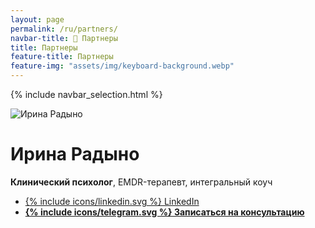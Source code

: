 ```yaml
---
layout: page
permalink: /ru/partners/
navbar-title: 🤝 Партнеры
title: Партнеры
feature-title: Партнеры
feature-img: "assets/img/keyboard-background.webp"
---
```

{% include navbar_selection.html %}

<div class="partner">
 <div>
  <img class="avatar-medium" src="{{ site.baseurl }}/assets/img/irina-radyno.webp" alt="Ирина Радыно" />
 </div>
 <div class="content">
  <h1>Ирина Радыно</h1>
  <p><span class='no-wrap'><strong>Клинический психолог</strong>,</span> <span class='no-wrap'>EMDR-терапевт,</span> <span class='no-wrap'>интегральный коуч</span></p>
  <div class="contacts">
   <ul>
    <li><a href="https://www.linkedin.com/in/%D0%B8%D1%80%D0%B8%D0%BD%D0%B0-%D1%80%D0%B0%D0%B4%D1%8B%D0%BD%D0%BE-3581059a/" title="LinkedIn" target="_blank">{% include icons/linkedin.svg %} LinkedIn</a></li>
    <li><a href="https://t.me/almeris?text=Привет!👋 Хочу на консультацию!" title="Telegram" target="_blank"><strong>{% include icons/telegram.svg %} Записаться на консультацию</strong></a></li>
   </ul>
  </div>
 </div>
</div>
<div style="min-height: 12em"></div>
